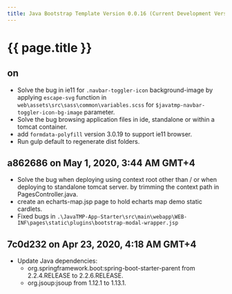```yaml
---
title: Java Bootstrap Template Version 0.0.16 (Current Development Version)
---
```

# {{ page.title }}

## on 
- Solve the bug in ie11 for `.navbar-toggler-icon` background-image by applying `escape-svg` function 
in `web\assets\src\sass\common\variables.scss` for `$javatmp-navbar-toggler-icon-bg-image` parameter.
- Solve the bug browsing application files in ide, standalone or within a tomcat container.
- add `formdata-polyfill` version 3.0.19 to support ie11 browser.
- Run gulp default to regenerate dist folders.

## a862686 on May 1, 2020, 3:44 AM GMT+4
- Solve the bug when deploying using context root other than / or when deploying 
to standalone tomcat server. by trimming the context path in PagesController.java.
- create an echarts-map.jsp page to hold echarts map demo static cardlets.
- Fixed bugs in `.\JavaTMP-App-Starter\src\main\webapp\WEB-INF\pages\static\plugins\bootstrap-modal-wrapper.jsp`

## 7c0d232 on Apr 23, 2020, 4:18 AM GMT+4 
- Update Java dependencies:
    - org.springframework.boot:spring-boot-starter-parent from 2.2.4.RELEASE to 2.2.6.RELEASE.
    - org.jsoup:jsoup from 1.12.1 to 1.13.1.
